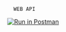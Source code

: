       WEB API

[![Run in Postman](https://run.pstmn.io/button.svg)](https://app.getpostman.com/run-collection/2b625d16664db17d5798?action=collection%2Fimport)
